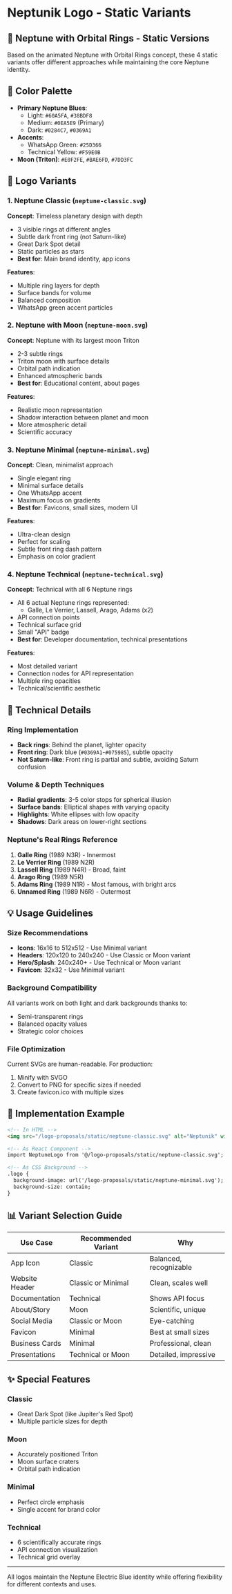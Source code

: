 # Neptunik Logo - Static Variants

## 🌊 Neptune with Orbital Rings - Static Versions

Based on the animated Neptune with Orbital Rings concept, these 4 static variants offer different approaches while maintaining the core Neptune identity.

## 🎨 Color Palette

- **Primary Neptune Blues**: 
  - Light: `#60A5FA`, `#38BDF8`
  - Medium: `#0EA5E9` (Primary)
  - Dark: `#0284C7`, `#0369A1`
- **Accents**:
  - WhatsApp Green: `#25D366`
  - Technical Yellow: `#F59E0B`
- **Moon (Triton)**: `#E0F2FE`, `#BAE6FD`, `#7DD3FC`

## 📁 Logo Variants

### 1. Neptune Classic (`neptune-classic.svg`)
**Concept**: Timeless planetary design with depth
- 3 visible rings at different angles
- Subtle dark front ring (not Saturn-like)
- Great Dark Spot detail
- Static particles as stars
- **Best for**: Main brand identity, app icons

**Features**:
- Multiple ring layers for depth
- Surface bands for volume
- Balanced composition
- WhatsApp green accent particles

### 2. Neptune with Moon (`neptune-moon.svg`)
**Concept**: Neptune with its largest moon Triton
- 2-3 subtle rings
- Triton moon with surface details
- Orbital path indication
- Enhanced atmospheric bands
- **Best for**: Educational content, about pages

**Features**:
- Realistic moon representation
- Shadow interaction between planet and moon
- More atmospheric detail
- Scientific accuracy

### 3. Neptune Minimal (`neptune-minimal.svg`)
**Concept**: Clean, minimalist approach
- Single elegant ring
- Minimal surface details
- One WhatsApp accent
- Maximum focus on gradients
- **Best for**: Favicons, small sizes, modern UI

**Features**:
- Ultra-clean design
- Perfect for scaling
- Subtle front ring dash pattern
- Emphasis on color gradient

### 4. Neptune Technical (`neptune-technical.svg`)
**Concept**: Technical with all 6 Neptune rings
- All 6 actual Neptune rings represented:
  - Galle, Le Verrier, Lassell, Arago, Adams (x2)
- API connection points
- Technical surface grid
- Small "API" badge
- **Best for**: Developer documentation, technical presentations

**Features**:
- Most detailed variant
- Connection nodes for API representation
- Multiple ring opacities
- Technical/scientific aesthetic

## 🔧 Technical Details

### Ring Implementation
- **Back rings**: Behind the planet, lighter opacity
- **Front ring**: Dark blue (`#0369A1`-`#075985`), subtle opacity
- **Not Saturn-like**: Front ring is partial and subtle, avoiding Saturn confusion

### Volume & Depth Techniques
- **Radial gradients**: 3-5 color stops for spherical illusion
- **Surface bands**: Elliptical shapes with varying opacity
- **Highlights**: White ellipses with low opacity
- **Shadows**: Dark areas on lower-right sections

### Neptune's Real Rings Reference
1. **Galle Ring** (1989 N3R) - Innermost
2. **Le Verrier Ring** (1989 N2R)
3. **Lassell Ring** (1989 N4R) - Broad, faint
4. **Arago Ring** (1989 N5R)
5. **Adams Ring** (1989 N1R) - Most famous, with bright arcs
6. **Unnamed Ring** (1989 N6R) - Outermost

## 💡 Usage Guidelines

### Size Recommendations
- **Icons**: 16x16 to 512x512 - Use Minimal variant
- **Headers**: 120x120 to 240x240 - Use Classic or Moon variant
- **Hero/Splash**: 240x240+ - Use Technical or Moon variant
- **Favicon**: 32x32 - Use Minimal variant

### Background Compatibility
All variants work on both light and dark backgrounds thanks to:
- Semi-transparent rings
- Balanced opacity values
- Strategic color choices

### File Optimization
Current SVGs are human-readable. For production:
1. Minify with SVGO
2. Convert to PNG for specific sizes if needed
3. Create favicon.ico with multiple sizes

## 🚀 Implementation Example

```html
<!-- In HTML -->
<img src="/logo-proposals/static/neptune-classic.svg" alt="Neptunik" width="120" height="120">

<!-- As React Component -->
import NeptuneLogo from '@/logo-proposals/static/neptune-classic.svg';

<!-- As CSS Background -->
.logo {
  background-image: url('/logo-proposals/static/neptune-minimal.svg');
  background-size: contain;
}
```

## 📊 Variant Selection Guide

| Use Case | Recommended Variant | Why |
|----------|-------------------|-----|
| App Icon | Classic | Balanced, recognizable |
| Website Header | Classic or Minimal | Clean, scales well |
| Documentation | Technical | Shows API focus |
| About/Story | Moon | Scientific, unique |
| Social Media | Classic or Moon | Eye-catching |
| Favicon | Minimal | Best at small sizes |
| Business Cards | Minimal | Professional, clean |
| Presentations | Technical or Moon | Detailed, impressive |

## ✨ Special Features

### Classic
- Great Dark Spot (like Jupiter's Red Spot)
- Multiple particle sizes for depth

### Moon
- Accurately positioned Triton
- Moon surface craters
- Orbital path indication

### Minimal
- Perfect circle emphasis
- Single accent for brand color

### Technical
- 6 scientifically accurate rings
- API connection visualization
- Technical grid overlay

---

All logos maintain the Neptune Electric Blue identity while offering flexibility for different contexts and uses.